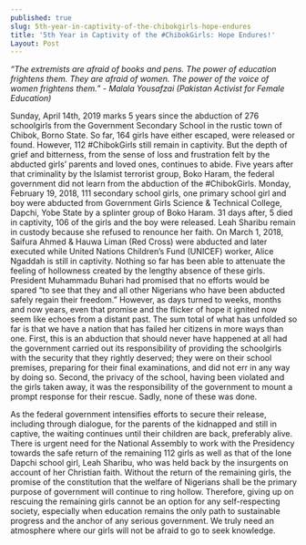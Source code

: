 ```yaml
---
published: true
slug: 5th-year-in-captivity-of-the-chibokgirls-hope-endures
title: '5th Year in Captivity of the #ChibokGirls: Hope Endures!'
Layout: Post
---
```

_“The extremists are afraid of books and pens. The power of education frightens them. They are afraid of women. The power of the voice of women frightens them.” 
						- Malala Yousafzai (Pakistan Activist for Female Education)_

Sunday, April 14th, 2019 marks 5 years since the abduction of 276 schoolgirls from the Government Secondary School in the rustic town of Chibok, Borno State. So far, 164 girls have either escaped, were released or found. However, 112 #ChibokGirls still remain in captivity.  But the depth of grief and bitterness, from the sense of loss and frustration felt by the abducted girls’ parents and loved ones, continues to abide.
Five years after that criminality by the Islamist terrorist group, Boko Haram, the federal government did not learn from the abduction of the #ChibokGirls.
Monday, February 19, 2018, 111 secondary school girls, one primary school girl and boy were abducted from Government Girls Science & Technical College, Dapchi, Yobe State by a splinter group of Boko Haram. 31 days after, 5 died in captivity, 106 of the girls and the boy were released. Leah Sharibu remain in custody because she refused to renounce her faith.
On March 1, 2018, Saifura Ahmed & Hauwa Liman (Red Cross) were abducted and later executed while United Nations Children’s Fund  (UNICEF) worker, Alice Ngaddah is still in captivity.
Nothing so far has been able to attenuate the feeling of hollowness created by the lengthy absence of these girls. President Muhammadu Buhari had promised that no efforts would be spared “to see that they and all other Nigerians who have been abducted safely regain their freedom.” However, as days turned to weeks, months and now years, even that promise and the flicker of hope it ignited now seem like echoes from a distant past.
The sum total of what has unfolded so far is that we have a nation that has failed her citizens in more ways than one. First, this is an abduction that should never have happened at all had the government carried out its responsibility of providing the schoolgirls with the security that they rightly deserved; they were on their school premises, preparing for their final examinations, and did not err in any way by doing so. Second, the privacy of the school, having been violated and the girls taken away, it was the responsibility of the government to mount a prompt response for their rescue. Sadly, none of these was done.



As the federal government intensifies efforts to secure their release, including through dialogue, for the parents of the kidnapped and still in captive, the waiting continues until their children are back, preferably alive. There is urgent need for the National Assembly to work with the Presidency towards the safe return of the remaining 112 girls as well as that of the lone Dapchi school girl, Leah Sharibu, who was held back by the insurgents on account of her Christian faith.
Without the return of the remaining girls, the promise of the constitution that the welfare of Nigerians shall be the primary purpose of government will continue to ring hollow. Therefore, giving up on rescuing the remaining girls cannot be an option for any self-respecting society, especially when education remains the only path to sustainable progress and the anchor of any serious government. We truly need an atmosphere where our girls will not be afraid to go to seek knowledge.

